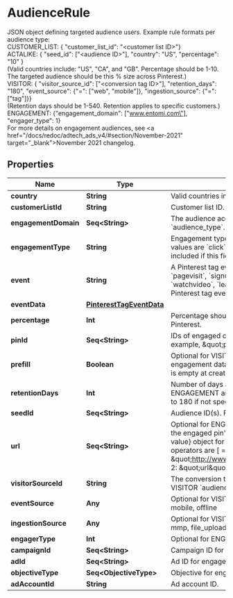 

# AudienceRule

JSON object defining targeted audience users. Example rule formats per audience type:<br>CUSTOMER_LIST: { \"customer_list_id\": \"&lt;customer list ID&gt;\"}<br>ACTALIKE: { \"seed_id\": [\"&lt;audience ID&gt;\"], \"country\": \"US\", \"percentage\": \"10\" }<br>(Valid countries include: \"US\", \"CA\", and \"GB\". Percentage should be 1-10.<br>The targeted audience should be this % size across Pinterest.)<br>VISITOR: { \"visitor_source_id\": [\"&lt;conversion tag ID&gt;\"], \"retention_days\": \"180\", \"event_source\": {\"=\": [\"web\", \"mobile\"]}, \"ingestion_source\": {\"=\": [\"tag\"]}}<br>(Retention days should be 1-540. Retention applies to specific customers.)<br>ENGAGEMENT: {\"engagement_domain\": [\"www.entomi.com\"], \"engager_type\": 1}<br>For more details on engagement audiences, see <a href=\"/docs/redoc/adtech_ads_v4/#section/November-2021\" target=\"_blank\">November 2021 changelog</a>.

## Properties

Name | Type | Description | Notes
------------ | ------------- | ------------- | -------------
**country** | **String** | Valid countries include: \&quot;US\&quot;, \&quot;CA\&quot;, and \&quot;GB\&quot;. |  [optional]
**customerListId** | **String** | Customer list ID. For CUSTOMER_LIST &#x60;audience_type&#x60;. |  [optional]
**engagementDomain** | **Seq&lt;String&gt;** | The audience account&#39;s verified domain. **Required** for ENGAGEMENT &#x60;audience_type&#x60;. |  [optional]
**engagementType** | **String** | Engagement type enum. Optional for ENGAGEMENT &#x60;audience_type&#x60;. Supported values are &#x60;click&#x60;, &#x60;save&#x60;, &#x60;closeup&#x60;, &#x60;comment&#x60; and &#x60;like&#x60;. All engagements are included if this field is not set.  |  [optional]
**event** | **String** | A Pinterest tag event. Optional for VISITOR &#x60;audience_type&#x60;. Possible values are &#x60;pagevisit&#x60;, &#x60;signup&#x60;, &#x60;checkout&#x60;, &#x60;viewcategory&#x60;, &#x60;search&#x60;, &#x60;addtocart&#x60;, &#x60;watchvideo&#x60;, &#x60;lead&#x60;, and &#x60;custom&#x60;. This field also accepts a partner-defined Pinterest tag event. |  [optional]
**eventData** | [**PinterestTagEventData**](PinterestTagEventData.md) |  |  [optional]
**percentage** | **Int** | Percentage should be 1-10. The targeted audience should be this % size across Pinterest. |  [optional]
**pinId** | **Seq&lt;String&gt;** | IDs of engaged organic pins. Optional for ENGAGEMENT &#x60;audience_type&#x60;. For example, \&quot;pin_id:\&quot;: [\&quot;34567\&quot;] |  [optional]
**prefill** | **Boolean** | Optional for VISITOR &#x60;audience_type&#x60;. If &#x60;true&#x60;, the specified rule on existing engagement data is applied to pre-populate the audience. If &#x60;false&#x60;, the audience is empty at creation time. The default is &#x60;true&#x60;. |  [optional]
**retentionDays** | **Int** | Number of days a Pinterest user remains in the audience. Optional for ENGAGEMENT and VISITOR &#x60;audience_type&#x60;. Accepted range is 1-540. Defaults to 180 if not specified. |  [optional]
**seedId** | **Seq&lt;String&gt;** | Audience ID(s). For ACTALIKE &#x60;audience_type&#x60;.  |  [optional]
**url** | **Seq&lt;String&gt;** | Optional for ENGAGEMENT or VISITOR &#x60;audience_type&#x60;. For ENGAGEMENT, it is the engaged pin&#39;s URL. For VISITOR, you can use it as a string or a {operator: value} object for filtering visitors based on conversion tag event URLs. Supported operators are [ &#x3D;, !&#x3D;, contains, not_contains].&lt;br&gt;Example 1:  \&quot;url\&quot;: \&quot;http://www.myonlinestore123.com/view_item/shoe\&quot;&lt;br&gt;Example 2: \&quot;url\&quot;: {\&quot;contains\&quot;: \&quot;/view_item/shoe\&quot;} |  [optional]
**visitorSourceId** | **String** | The conversion tag ID, or the Pinterest tag ID, that you use on your website. For VISITOR &#x60;audience_type&#x60;. |  [optional]
**eventSource** | **Any** | Optional for VISITOR. You can use it as a {&#39;&#x3D;&#39;: [value]}. Supported values are: web, mobile, offline |  [optional]
**ingestionSource** | **Any** | Optional for VISITOR. You can use it as a {&#39;&#x3D;&#39;: [value]}. Supported values are: tag, mmp, file_upload, conversions_api |  [optional]
**engagerType** | **Int** | Optional for ENGAGEMENT. Engager type value should be 1-2. |  [optional]
**campaignId** | **Seq&lt;String&gt;** | Campaign ID for engagement audience filter. |  [optional]
**adId** | **Seq&lt;String&gt;** | Ad ID for engagement audience filter. |  [optional]
**objectiveType** | **Seq&lt;ObjectiveType&gt;** | Objective for engagement audience filter. |  [optional]
**adAccountId** | **String** | Ad account ID. |  [optional]



